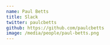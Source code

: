 ```yaml
---
name: Paul Betts
title: Slack
twitter: paulcbetts
github: https://github.com/paulcbetts
image: /media/people/paul-betts.png
---
```

